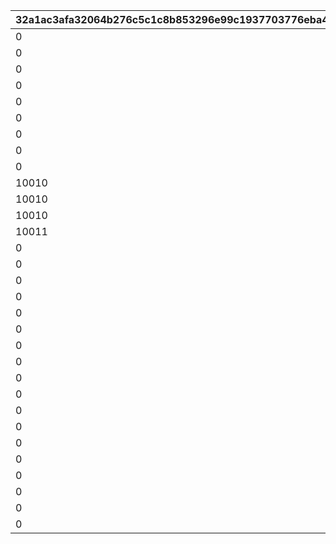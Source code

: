 |32a1ac3afa32064b276c5c1c8b853296e99c1937703776eba4443a4c0f91433a|5623b7632c50622964f9c23b478273cea99cb7d4bda1fbaa2deef273f5a00b6c|987a0d7560b48f119a9a6acb7388ddb52006e44477652e6ffe66793c9a3a056e|e83b822c0b3e58109b662f5ddbce7461e2601e5d50973e2b150a35e0a9001f83|e06d60a723a2c2572fdfa95cbddd9b455efb295258d1488037d3ded7b9956e8a|d68c9404e29624ea9c1499fef3cde8e5a52e3cb51ad72c46639fdd141201a9c0|af105ca781aed052e2c04f6ca31a10df44bd0876104b49b3b34897563929b8c5|7042b6a905e31c077e3ffb093ce4651b9a29bce2a7f0e95aca0b1c144f9f157e|6c04472f57aa324c1fde8d7195fbb308011dde5efa66ac10ed22ed6de6703436|b9230bf190dca280d5a36712e81c45600ed750c1cb46e889d0fd06e33046a3de|1a22f6b5be7f94cd1ca25a2b4d9d94bd3b027236827693d56578e1e15a452030|
| --- | --- | --- | --- | --- | --- | --- | --- | --- | --- | --- |
|0|10001|10003|10002|0|0|0|0|0|0|50047|
|0|10001|10003|10002|0|0|0|0|0|0|50051|
|0|10001|10003|10002|0|0|10004|0|0|0|50061|
|0|10001|10003|10002|0|0|10005|0|0|0|50067|
|0|10001|10003|10002|0|0|10005|0|0|10006|50079|
|0|10001|10003|10002|0|10007|10005|0|0|10006|50084|
|0|10001|10003|10002|10008|10007|10005|0|0|10006|50094|
|0|10001|10003|10002|10008|10007|10005|0|10009|10006|50108|
|0|10001|10003|10002|10008|10007|10005|0|10009|10006|50116|
|10010|10001|10003|10002|10008|10007|10005|0|10009|10006|50119|
|10010|10001|10003|10002|10008|10007|10005|0|10009|10006|50129|
|10010|10001|10003|10002|10008|10007|10005|10011|10009|10006|50140|
|10011|10002|10005|10003|10009|10008|10006|10012|10010|10007|50151|
|0|10009|10011|10010|0|0|10012|0|0|10013|50162|
|0|10010|10012|10011|0|0|10013|0|0|10014|50172|
|0|10011|10013|10012|0|0|10014|0|0|10015|50183|
|0|10013|10015|10014|0|0|10007|0|0|10005|50190|
|0|10012|10014|10013|0|0|10015|0|0|10016|50195|
|0|10014|10016|10015|0|0|10003|0|0|10002|50200|
|0|10013|10015|10014|0|0|10016|0|0|10017|50217|
|0|10015|10017|10016|0|0|10010|0|0|10009|50231|
|0|10014|10016|10015|0|0|10017|0|0|10018|50237|
|0|10019|0|0|0|0|0|0|0|0|50248|
|0|10011|0|0|0|0|0|0|0|0|50261|
|0|10020|0|0|0|0|0|0|0|0|50267|
|0|10021|0|0|0|0|0|0|0|0|50278|
|0|10006|0|0|0|0|0|0|0|0|50291|
|0|10022|0|0|0|0|0|0|0|0|50298|
|0|10023|0|0|0|0|0|0|0|0|50309|
|0|10024|0|0|0|0|0|0|0|0|50321|
|0|10025|0|0|0|0|0|0|0|0|50331|